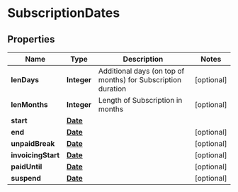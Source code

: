 

# SubscriptionDates

## Properties

Name | Type | Description | Notes
------------ | ------------- | ------------- | -------------
**lenDays** | **Integer** | Additional days (on top of months) for Subscription duration |  [optional]
**lenMonths** | **Integer** | Length of Subscription in months |  [optional]
**start** | [**Date**](Date.md) |  | 
**end** | [**Date**](Date.md) |  |  [optional]
**unpaidBreak** | [**Date**](Date.md) |  |  [optional]
**invoicingStart** | [**Date**](Date.md) |  |  [optional]
**paidUntil** | [**Date**](Date.md) |  |  [optional]
**suspend** | [**Date**](Date.md) |  |  [optional]




